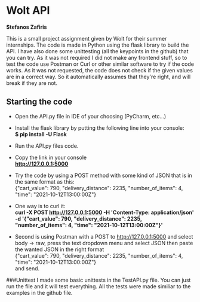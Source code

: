 # Wolt API
**Stefanos Zafiris**
  
This is a small project assignment given by Wolt for their summer internships. The code is made in Python 
using the flask library to build the API. I have also done some unittesting
(all the keypoints in the github) that you can try. As it was not required I did not make
any frontend stuff, so to test the code use Postman or Curl or other similar software 
to try if the code works. As it was not requested, the code does not check if the 
given values are in a correct way. So it automatically assumes that they're right, and will break if they are not.


## Starting the code
- Open the API.py file in IDE of your choosing (PyCharm, etc...)
- Install the flask  library by putting the following line into your console:   
 **$ pip install -U Flask**  

- Run the API.py files code.  

- Copy the link in your console  
**http://127.0.0.1:5000**

- Try the code by using a POST method with some kind of JSON that is in the same format as this:  
{"cart_value": 790, "delivery_distance": 2235, "number_of_items": 4, "time": "2021-10-12T13:00:00Z"}

 - One way is to curl it:  
 **curl -X POST http://127.0.0.1:5000
   -H 'Content-Type: application/json'
   -d '{"cart_value": 790, "delivery_distance": 2235, "number_of_items": 4, "time": "2021-10-12T13:00:00Z"}'**

- Second is using Postman with a POST to http://127.0.0.1:5000 and select body -> raw, press the text dropdown menu and select 
JSON then paste the wanted JSON in the right format   
{"cart_value": 790, "delivery_distance": 2235, "number_of_items": 4, "time": "2021-10-12T13:00:00Z"}  
and send.

###Unittest
I made some basic unittests in the TestAPI.py file.
You can just run the file and it will test everything. All the tests were made similiar to the
examples in the github file.
